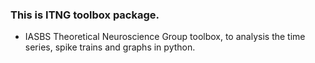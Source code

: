 ### This is ITNG toolbox package.
-  IASBS Theoretical Neuroscience Group toolbox, to analysis the time series, spike trains and graphs in python.


